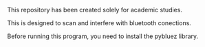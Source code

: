 This repository has been created solely for academic studies.

This is designed to scan and interfere with bluetooth conections.

Before running this program, you need to install the pybluez library.
